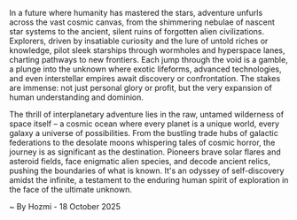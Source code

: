 
In a future where humanity has mastered the stars, adventure unfurls across the vast cosmic canvas, from the shimmering nebulae of nascent star systems to the ancient, silent ruins of forgotten alien civilizations. Explorers, driven by insatiable curiosity and the lure of untold riches or knowledge, pilot sleek starships through wormholes and hyperspace lanes, charting pathways to new frontiers. Each jump through the void is a gamble, a plunge into the unknown where exotic lifeforms, advanced technologies, and even interstellar empires await discovery or confrontation. The stakes are immense: not just personal glory or profit, but the very expansion of human understanding and dominion.

The thrill of interplanetary adventure lies in the raw, untamed wilderness of space itself – a cosmic ocean where every planet is a unique world, every galaxy a universe of possibilities. From the bustling trade hubs of galactic federations to the desolate moons whispering tales of cosmic horror, the journey is as significant as the destination. Pioneers brave solar flares and asteroid fields, face enigmatic alien species, and decode ancient relics, pushing the boundaries of what is known. It's an odyssey of self-discovery amidst the infinite, a testament to the enduring human spirit of exploration in the face of the ultimate unknown.

~ By Hozmi - 18 October 2025
